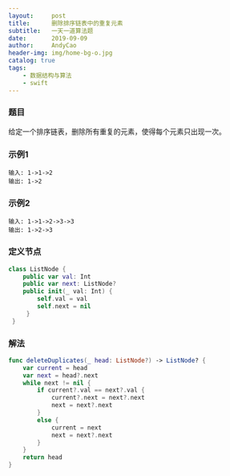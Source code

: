 ```yaml
---
layout:     post
title:      删除排序链表中的重复元素
subtitle:   一天一道算法题
date:       2019-09-09
author:     AndyCao
header-img: img/home-bg-o.jpg
catalog: true
tags:
    - 数据结构与算法
    - swift
---
```


### 题目
给定一个排序链表，删除所有重复的元素，使得每个元素只出现一次。

### 示例1
```
输入: 1->1->2
输出: 1->2
```
### 示例2
```
输入: 1->1->2->3->3
输出: 1->2->3
```
### 定义节点
```swift
class ListNode {
    public var val: Int
    public var next: ListNode?
    public init(_ val: Int) {
        self.val = val
        self.next = nil
     }
 }
```
### 解法
```swift
func deleteDuplicates(_ head: ListNode?) -> ListNode? {
    var current = head
    var next = head?.next
    while next != nil {
        if current?.val == next?.val {
            current?.next = next?.next
            next = next?.next
        }
        else {
            current = next
            next = next?.next
        }
    }
    return head
}
```
